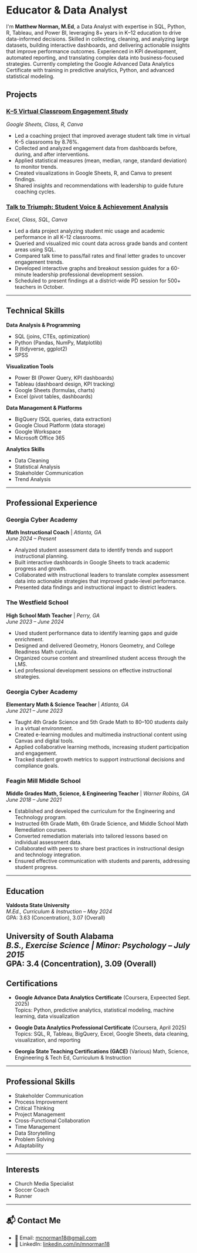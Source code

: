 # Educator & Data Analyst

I'm **Matthew Norman, M.Ed**, a Data Analyst with expertise in SQL, Python, R, Tableau, and Power BI, leveraging 8+ years in K–12 education to drive data-informed decisions. Skilled in collecting, cleaning, and analyzing large datasets, building interactive dashboards, and delivering actionable insights that improve performance outcomes. Experienced in KPI development, automated reporting, and translating complex data into business-focused strategies. Currently completing the Google Advanced Data Analytics Certificate with training in predictive analytics, Python, and advanced statistical modeling.


## Projects

### [K–5 Virtual Classroom Engagement Study](https://tinyurl.com/Matthew-Norman) 
_Google Sheets, Class, R, Canva_
- Led a coaching project that improved average student talk time in virtual K–5 classrooms by 8.76%.
- Collected and analyzed engagement data from dashboards before, during, and after interventions.
- Applied statistical measures (mean, median, range, standard deviation) to monitor trends.
- Created visualizations in Google Sheets, R, and Canva to present findings.
- Shared insights and recommendations with leadership to guide future coaching cycles.


### [Talk to Triumph: Student Voice & Achievement Analysis](https://tinyurl.com/yfd5z94v)
_Excel, Class, SQL, Canva_
- Led a data project analyzing student mic usage and academic performance in all K–12 classrooms.
- Queried and visualized mic count data across grade bands and content areas using SQL.
- Compared talk time to pass/fail rates and final letter grades to uncover engagement trends.
- Developed interactive graphs and breakout session guides for a 60-minute leadership professional development session.
- Scheduled to present findings at a district-wide PD session for 500+ teachers in October.


---

## Technical Skills

**Data Analysis & Programming**
- SQL (joins, CTEs, optimization)
- Python (Pandas, NumPy, Matplotlib)
- R (tidyverse, ggplot2)
- SPSS


**Visualization Tools**
- Power BI (Power Query, KPI dashboards)
- Tableau (dashboard design, KPI tracking)
- Google Sheets (formulas, charts)
- Excel (pivot tables, dashboards)


**Data Management & Platforms**
- BigQuery (SQL queries, data extraction)
- Google Cloud Platform (data storage)
- Google Workspace
- Microsoft Office 365

**Analytics Skills**
- Data Cleaning
- Statistical Analysis
- Stakeholder Communication
- Trend Analysis

---

## Professional Experience

### **Georgia Cyber Academy**  
**Math Instructional Coach** | _Atlanta, GA_  
_June 2024 – Present_
- Analyzed student assessment data to identify trends and support instructional planning.
- Built interactive dashboards in Google Sheets to track academic progress and growth.
- Collaborated with instructional leaders to translate complex assessment data into actionable strategies that improved grade-level performance.
- Presented data findings and instructional impact to district leaders.


### **The Westfield School**  
**High School Math Teacher** | _Perry, GA_  
_June 2023 – June 2024_
- Used student performance data to identify learning gaps and guide enrichment.
- Designed and delivered Geometry, Honors Geometry, and College Readiness Math curricula.
- Organized course content and streamlined student access through the LMS.
- Led professional development sessions on effective instructional strategies.


### **Georgia Cyber Academy**  
**Elementary Math & Science Teacher** | _Atlanta, GA_  
_June 2021 – June 2023_
- Taught 4th Grade Science and 5th Grade Math to 80–100 students daily in a virtual environment.
- Created e-learning modules and multimedia instructional content using Canvas and digital tools.
- Applied collaborative learning methods, increasing student participation and engagement.
- Tracked student growth metrics to support instructional decisions and compliance goals.


### **Feagin Mill Middle School**  
**Middle Grades Math, Science, & Engineering Teacher** | _Warner Robins, GA_  
_June 2018 – June 2021_
- Established and developed the curriculum for the Engineering and Technology program.
- Instructed 6th Grade Math, 6th Grade Science, and Middle School Math Remediation courses.
- Converted remediation materials into tailored lessons based on individual assessment data.
- Collaborated with peers to share best practices in instructional design and technology integration.
- Ensured effective communication with students and parents, addressing student progress.

---

## Education

**Valdosta State University**  
_M.Ed., Curriculum & Instruction – May 2024_  
GPA: 3.63 (Concentration), 3.07 (Overall)

**University of South Alabama**  
_B.S., Exercise Science | Minor: Psychology – July 2015_  
GPA: 3.4 (Concentration), 3.09 (Overall)
---

## Certifications
- **Google Advance Data Analytics Certificate** (Coursera, Expeected Sept. 2025)  
  Topics: Python, predictive analytics, statistical modeling, machine learning, data visualization
- **Google Data Analytics Professional Certificate** (Coursera, April 2025)  
  Topics: SQL, R, Tableau, BigQuery, Excel, Google Sheets, data cleaning, visualization, and reporting

- **Georgia State Teaching Certifications (GACE)**  (Various)
  Math, Science, Engineering & Tech Ed, Curriculum & Instruction

---

## Professional Skills
- Stakeholder Communication 
- Process Improvement
- Critical Thinking
- Project Management
- Cross-Functional Collaboration
- Time Management 
- Data Storytelling
- Problem Solving 
- Adaptability

---

## Interests

- Church Media Specialist  
- Soccer Coach  
- Runner  

---

## 📬 Contact Me

- 📧 Email: [mcnorman18@gmail.com](mailto:mcnorman18@gmail.com)  
- 💼 LinkedIn: [linkedin.com/in/mnorman18](https://www.linkedin.com/in/mnorman18/)
